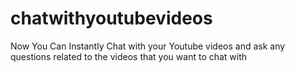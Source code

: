 # chatwithyoutubevideos

Now You Can Instantly Chat with your Youtube videos and ask any questions related to the videos that you want to chat with

